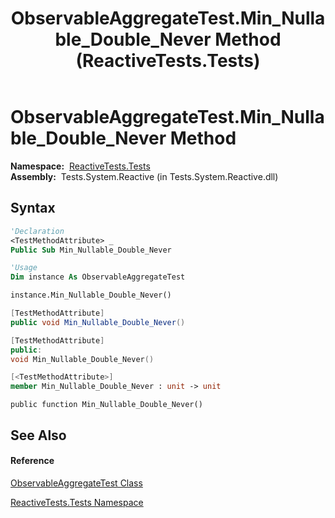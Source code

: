 ﻿---
title: ObservableAggregateTest.Min_Nullable_Double_Never Method  (ReactiveTests.Tests)
TOCTitle: Min_Nullable_Double_Never Method
ms:assetid: M:ReactiveTests.Tests.ObservableAggregateTest.Min_Nullable_Double_Never
ms:mtpsurl: https://msdn.microsoft.com/en-us/library/reactivetests.tests.observableaggregatetest.min_nullable_double_never(v=VS.103)
ms:contentKeyID: 36619147
ms.date: 06/28/2011
mtps_version: v=VS.103
f1_keywords:
- ReactiveTests.Tests.ObservableAggregateTest.Min_Nullable_Double_Never
dev_langs:
- CSharp
- JScript
- VB
- FSharp
- c++
---

# ObservableAggregateTest.Min\_Nullable\_Double\_Never Method

**Namespace:**  [ReactiveTests.Tests](hh289046\(v=vs.103\).md)  
**Assembly:**  Tests.System.Reactive (in Tests.System.Reactive.dll)

## Syntax

``` vb
'Declaration
<TestMethodAttribute> _
Public Sub Min_Nullable_Double_Never
```

``` vb
'Usage
Dim instance As ObservableAggregateTest

instance.Min_Nullable_Double_Never()
```

``` csharp
[TestMethodAttribute]
public void Min_Nullable_Double_Never()
```

``` c++
[TestMethodAttribute]
public:
void Min_Nullable_Double_Never()
```

``` fsharp
[<TestMethodAttribute>]
member Min_Nullable_Double_Never : unit -> unit 
```

``` jscript
public function Min_Nullable_Double_Never()
```

## See Also

#### Reference

[ObservableAggregateTest Class](hh314823\(v=vs.103\).md)

[ReactiveTests.Tests Namespace](hh289046\(v=vs.103\).md)

